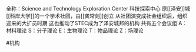 全称：Science and Technology Exploration Center 科技探索中心
原[[泽安]]城[[科岸大学]]的一个学术社团，由[[龚常剡]]创立
从社团演变成社会组织后，组织迎来的大扩员时期
这也推动了STEC成为了泽安城邦的机构
共有五个会议组
A：材料理论
S：分子理论
E：生物理论
T：物品理论
Z：场理论

#机构 